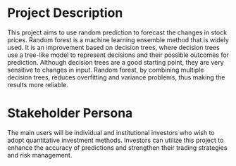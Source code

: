 # Project Description
This project aims to use random prediction to forecast the changes in stock prices. Random forest is a machine learning ensemble method that is widely used. It is an improvement based on decision trees, where decision trees use a tree-like model to represent decisions and their possible outcomes for prediction. Although decision trees are a good starting point, they are very sensitive to changes in input. Random forest, by combining multiple decision trees, reduces overfitting and variance problems, thus making the results more reliable.

# Stakeholder Persona
The main users will be individual and institutional investors who wish to adopt quantitative investment methods. Investors can utilize this project to enhance the accuracy of predictions and strengthen their trading strategies and risk management.
